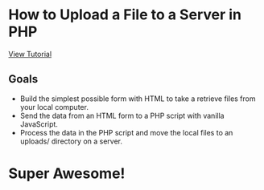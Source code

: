 # How to Upload a File to a Server in PHP

[View Tutorial](https://www.taniarascia.com/how-to-upload-files-to-a-server-with-plain-javascript-and-php)

## Goals
- Build the simplest possible form with HTML to take a retrieve files from your local computer.
- Send the data from an HTML form to a PHP script with vanilla JavaScript.
- Process the data in the PHP script and move the local files to an uploads/ directory on a server.

# Super Awesome!
